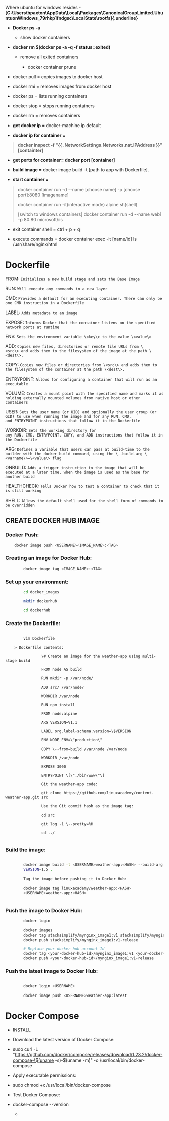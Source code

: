 Where ubuntu for windows resides -
**[C:\\Users\\bpaxton\\AppData\\Local\\Packages\\CanonicalGroupLimited.UbuntuonWindows_79rhkp1fndgsc\\LocalState\\rootfs]{.underline}**

- **Docker ps -a**

    - show docker containers

- **docker rm \$(docker ps -a -q -f status=exited)**

    - remove all exited containers

        - docker container prune

- docker pull = copies images to docker host

- docker rmi = removes images from docker host

- docker ps = lists running containers

- docker stop = stops running containers

- docker rm = removes containers

- **get docker ip =** docker-machine ip default

- **docker ip for container =**

> **docker inspect -f "{{ .NetworkSettings.Networks.nat.IPAddress }}"
> \[containter\]**

- **get ports for container= docker port \[container\]**

- **build image =** docker image build -t \[path to app with
  Dockerfile\].

- **start container =**

> docker container run -d \--name \[choose name\] -p \[choose
> port\]:8080 \[imagename\]
>
> docker container run -it(interactive mode) alpine sh(shell)
>
> \[switch to windows containers\] docker container run -d \--name web1
> -p 80:80 microsoft/iis

- exit container shell = ctrl + p + q

- execute commands = docker container exec -it \[name/id\] ls
  /usr/share/nginx/html

# Dockerfile

FROM:
`Initializes a new build stage and sets the Base Image`

RUN:
`Will execute any commands in a new layer`

CMD:
`Provides a default for an executing container. There can only be
one CMD instruction in a Dockerfile`

LABEL:
`Adds metadata to an image`

EXPOSE:
`Informs Docker that the container listens on the specified
network ports at runtime`

ENV:
`Sets the environment variable \<key\> to the value \<value\>`

ADD:
`Copies new files, directories or remote file URLs from \<src\> and
adds them to the filesystem of the image at the path \<dest\>.`

COPY:
`Copies new files or directories from \<src\> and adds them to the
filesystem of the container at the path \<dest\>.`

ENTRYPOINT:
`Allows for configuring a container that will run as an
executable`

VOLUME:
`Creates a mount point with the specified name and marks it as
holding externally mounted volumes from native host or other containers`

USER:
`Sets the user name (or UID) and optionally the user group (or GID)
to use when running the image and for any RUN, CMD,
and ENTRYPOINT instructions that follow it in the Dockerfile`

WORKDIR:
`Sets the working directory for any RUN, CMD, ENTRYPOINT, COPY,
and ADD instructions that follow it in the Dockerfile`

ARG:
`Defines a variable that users can pass at build-time to the builder
with the docker build command, using the \--build-arg
\<varname\>=\<value\> flag`

ONBUILD:
`Adds a trigger instruction to the image that will be executed
at a later time, when the image is used as the base for another build`

HEALTHCHECK:
`Tells Docker how to test a container to check that it is
still working`

SHELL:
`Allows the default shell used for the shell form of commands to
be overridden`

## CREATE DOCKER HUB IMAGE

### Docker Push:

```bash
    docker image push <USERNAME><IMAGE_NAME>:<TAG>
```

### Creating an image for Docker Hub:

```bash
        docker image tag <IMAGE_NAME>:<TAG>
```

### Set up your environment:

```bash
        cd docker_images

        mkdir dockerhub

        cd dockerhub
```

### Create the Dockerfile:

```bash
    
        vim Dockerfile
```

        > Dockerfile contents:

```
                \# Create an image for the weather-app using multi-stage build

                FROM node AS build

                RUN mkdir -p /var/node/

                ADD src/ /var/node/

                WORKDIR /var/node
                
                RUN npm install
                
                FROM node:alpine
                
                ARG VERSION=V1.1
                
                LABEL org.label-schema.version=\$VERSION
                
                ENV NODE_ENV=\"production\"

                COPY \--from=build /var/node /var/node
                
                WORKDIR /var/node
                
                EXPOSE 3000
                
                ENTRYPOINT \[\"./bin/www\"\]
                
                Git the weather-app code:
                
                git clone https://github.com/linuxacademy/content-weather-app.git src
                
                Use the Git commit hash as the image tag:
                
                cd src
                
                git log -1 \--pretty=%H
                
                cd ../
          
```

### Build the image:

```bash
    
        docker image build -t <USERNAME>weather-app:<HASH> --build-arg
        VERSION=1.5 .
        
        Tag the image before pushing it to Docker Hub:
        
        docker image tag linuxacademy/weather-app:<HASH>
        <USERNAME>weather-app:<HASH>
        
```

### Push the image to Docker Hub:

```bash
        docker login
        
        docker images
        docker tag stacksimplify/mynginx_image1:v1 stacksimplify/mynginx_image1:v1-release
        docker push stacksimplify/mynginx_image1:v1-release

        # Replace your docker hub account Id
        docker tag <your-docker-hub-id>/mynginx_image1:v1 <your-docker-hub-id>/mynginx_image1:v1-release
        docker push <your-docker-hub-id>/mynginx_image1:v1-release
```

### Push the latest image to Docker Hub:

```bash
        
        docker login <USERNAME>
        
        docker image push <USERNAME>weather-app:latest
```

# Docker Compose

- INSTALL

- Download the latest version of Docker Compose:

- sudo curl -L
  \"https://github.com/docker/compose/releases/download/1.23.2/docker-compose-\$(uname
  -s)-\$(uname -m)\" -o /usr/local/bin/docker-compose

- Apply executable permissions:

- sudo chmod +x /usr/local/bin/docker-compose

- Test Docker Compose:

- docker-compose \--version

    -   
